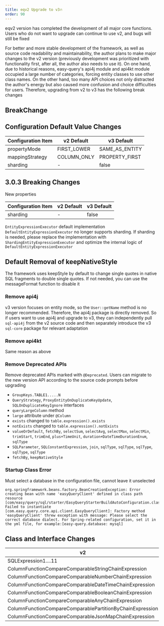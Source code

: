 ```yaml
---
title: eqv2 Upgrade to v3🔥
order: 90
---
```


eqv2 version has completed the development of all major core functions. Users who do not want to upgrade can continue to use v2, and bugs will still be fixed

For better and more stable development of the framework, as well as source code readability and maintainability, the author plans to make major changes to the v2 version (previously development was prioritized with functionality first, after all, the author also needs to use it). On one hand, due to historical reasons, easy-query's api4j module and api4kt module occupied a large number of categories, forcing entity classes to use other class names. On the other hand, too many API choices not only distracted the author's energy but also caused more confusion and choice difficulties for users. Therefore, upgrading from v2 to v3 has the following break changes

## BreakChange


## Configuration Default Value Changes

Configuration Item  | v2 Default  | v3 Default
---  | --- | --- 
propertyMode  | FIRST_LOWER | SAME_AS_ENTITY 
mappingStrategy  | COLUMN_ONLY | PROPERTY_FIRST 
sharding  | - | false  

## 3.0.3 Breaking Changes

New properties

Configuration Item  | v2 Default  | v3 Default
---  | --- | --- 
sharding  | - | false  

`EntityExpressionExecutor` default implementation `DefaultEntityExpressionExecutor` no longer supports sharding. If sharding is needed, please replace the implementation with `ShardingEntityExpressionExecutor`
and optimize the internal logic of `DefaultEntityExpressionExecutor`


## Default Removal of keepNativeStyle
The framework uses keepStyle by default to change single quotes in native SQL fragments to double single quotes. If not needed, you can use the messageFormat function to disable it

### Remove api4j
v3 version focuses on entity mode, so the `User::getName` method is no longer recommended. Therefore, the api4j package is directly removed. So if users want to use api4j and upgrade to v3, they can independently pull `sql-api4j` from the v2 source code and then separately introduce the v3 `sql-core` package for relevant adaptation

### Remove api4kt
Same reason as above


### Remove Deprecated APIs
Remove deprecated APIs marked with `@Deprecated`. Users can migrate to the new version API according to the source code prompts before upgrading
- `GroupKeys.TABLE1.....N`
- `QueryStrategy`, `ProxyEntityOnDuplicateKeyUpdate`, `SQLOnDuplicateKeyIgnore` interfaces
- `queryLargeColumn` method
- `large` attribute under `@Column`
- `exists` changed to `table.expression().exists`
- `notExists` changed to `table.expression().notExists`
- `valueOrDefault`, `fetchBy`, `selectSum`, `selectAvg`, `selectMax`, `selectMin`, `trimStart`, `trimEnd`, `plus+TimeUnit`, `duration+DateTimeDurationEnum`, `sqlType`
- `SQLParameter`, `SQLConstantExpression`, `join`, `sqlType`, `sqlType`, `sqlType`, `sqlType`, `sqlType`
- `fetchBy`, `keepNativeStyle`

### Startup Class Error
Must select a database in the configuration file, cannot leave it unselected

```log
org.springframework.beans.factory.BeanCreationException: Error creating bean with name 'easyQueryClient' defined in class path resource [com/easy/query/sql/starter/EasyQueryStarterBuildAutoConfiguration.class]: Failed to instantiate [com.easy.query.core.api.client.EasyQueryClient]: Factory method 'easyQueryClient' threw exception with message: Please select the correct database dialect. For Spring-related configuration, set it in the yml file, for example:[easy-query.database: mysql]
```


## Class and Interface Changes

v2  | v3  
---  | --- 
SQLExpression1....11  | SQLActionExpression1....11
ColumnFunctionCompareComparableStringChainExpression  | StringTypeExpression
ColumnFunctionCompareComparableNumberChainExpression  | NumberTypeExpression
ColumnFunctionCompareComparableDateTimeChainExpression  | DateTimeTypeExpression
ColumnFunctionCompareComparableBooleanChainExpression  | BooleanTypeExpression
ColumnFunctionCompareComparableAnyChainExpression  | AnyTypeExpression
ColumnFunctionCompareComparablePartitionByChainExpression  | PartitionByTypeExpression
ColumnFunctionCompareComparableJsonMapChainExpression  | JsonMapTypeExpression


